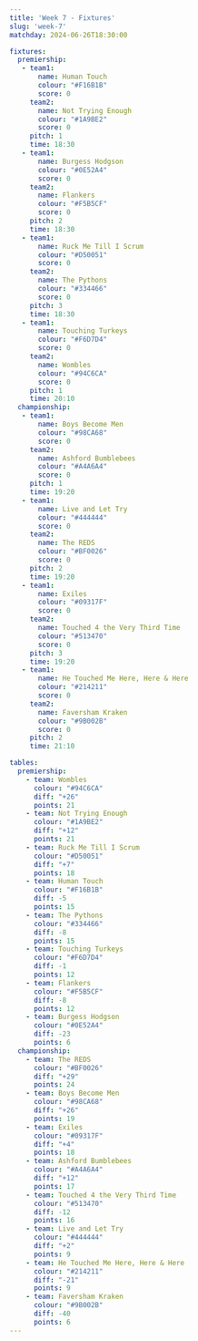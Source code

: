 ```yaml
---
title: 'Week 7 - Fixtures'
slug: 'week-7'
matchday: 2024-06-26T18:30:00

fixtures:
  premiership:
   - team1:
       name: Human Touch
       colour: "#F16B1B"
       score: 0
     team2:
       name: Not Trying Enough
       colour: "#1A9BE2"
       score: 0
     pitch: 1
     time: 18:30
   - team1:
       name: Burgess Hodgson
       colour: "#0E52A4"
       score: 0
     team2:
       name: Flankers
       colour: "#F5B5CF"
       score: 0
     pitch: 2
     time: 18:30
   - team1:
       name: Ruck Me Till I Scrum
       colour: "#D50051"
       score: 0
     team2:
       name: The Pythons
       colour: "#334466"
       score: 0
     pitch: 3
     time: 18:30
   - team1:
       name: Touching Turkeys
       colour: "#F6D7D4"
       score: 0
     team2:
       name: Wombles
       colour: "#94C6CA"
       score: 0
     pitch: 1
     time: 20:10
  championship:
   - team1:
       name: Boys Become Men
       colour: "#98CA68"
       score: 0
     team2:
       name: Ashford Bumblebees
       colour: "#A4A6A4"
       score: 0
     pitch: 1
     time: 19:20
   - team1:
       name: Live and Let Try
       colour: "#444444"
       score: 0
     team2:
       name: The REDS
       colour: "#BF0026"
       score: 0
     pitch: 2
     time: 19:20
   - team1:
       name: Exiles
       colour: "#09317F"
       score: 0
     team2:
       name: Touched 4 the Very Third Time
       colour: "#513470"
       score: 0
     pitch: 3
     time: 19:20
   - team1:
       name: He Touched Me Here, Here & Here
       colour: "#214211"
       score: 0
     team2:
       name: Faversham Kraken
       colour: "#9B002B"
       score: 0
     pitch: 2
     time: 21:10

tables:
  premiership:
    - team: Wombles
      colour: "#94C6CA"
      diff: "+26"
      points: 21
    - team: Not Trying Enough
      colour: "#1A9BE2"
      diff: "+12"
      points: 21
    - team: Ruck Me Till I Scrum
      colour: "#D50051"
      diff: "+7"
      points: 18
    - team: Human Touch
      colour: "#F16B1B"
      diff: -5
      points: 15
    - team: The Pythons
      colour: "#334466"
      diff: -8
      points: 15
    - team: Touching Turkeys
      colour: "#F6D7D4"
      diff: -1
      points: 12
    - team: Flankers
      colour: "#F5B5CF"
      diff: -8
      points: 12
    - team: Burgess Hodgson
      colour: "#0E52A4"
      diff: -23
      points: 6
  championship:
    - team: The REDS
      colour: "#BF0026"
      diff: "+29"
      points: 24
    - team: Boys Become Men
      colour: "#98CA68"
      diff: "+26"
      points: 19
    - team: Exiles
      colour: "#09317F"
      diff: "+4"
      points: 18
    - team: Ashford Bumblebees
      colour: "#A4A6A4"
      diff: "+12"
      points: 17
    - team: Touched 4 the Very Third Time
      colour: "#513470"
      diff: -12
      points: 16
    - team: Live and Let Try
      colour: "#444444"
      diff: "+2"
      points: 9
    - team: He Touched Me Here, Here & Here
      colour: "#214211"
      diff: "-21"
      points: 9
    - team: Faversham Kraken
      colour: "#9B002B"
      diff: -40
      points: 6
---
```


